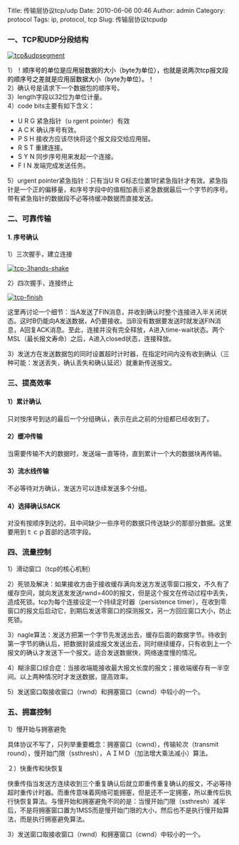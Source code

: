 Title: 传输层协议tcp/udp
Date: 2010-06-06 00:46
Author: admin
Category: protocol
Tags: ip, protocol, tcp
Slug: 传输层协议tcpudp

### 一、TCP和UDP分段结构

[![tcp&udpsegment](http://www.xdays.info/wp-content/uploads/2010/06/tcpudpsegment.jpg "tcp&udpsegment")](http://www.xdays.info/wp-content/uploads/2010/06/tcpudpsegment.jpg)

1）！<span
style="color: #000000;">顺序号的单位是应用层数据的大小（byte为单位），也就是说两次tcp报文段的顺序号之差就是应用层数据大小（byte为单位）。！  
</span>2）确认号是请求下一个数据包的顺序号。  
3）length字段以32位为单位计量。  
4）code bits主要有如下含义：

-   U R G 紧急指针（u rgent pointer）有效
-   A C K 确认序号有效。
-   P S H 接收方应该尽快将这个报文段交给应用层。
-   R S T 重建连接。
-   S Y N 同步序号用来发起一个连接。
-   F I N 发端完成发送任务。

5）urgent pointer紧急指针：只有当U R
G标志位置1时紧急指针才有效。紧急指针是一个正的偏移量，和序号字段中的值相加表示紧急数据最后一个字节的序号。带有紧急指针的数据段不必等待缓冲数据而直接发送。

### 二、可靠传输

#### 1. 序号确认

1）三次握手，建立连接

[![tcp-3hands-shake](http://www.xdays.info/wp-content/uploads/2010/06/tcp-3hands-shake.jpg "tcp-3hands-shake")](http://www.xdays.info/wp-content/uploads/2010/06/tcp-3hands-shake.jpg)

2）四次握手，连接终止

[![tcp-finish](http://www.xdays.info/wp-content/uploads/2010/06/tcp-finish.jpg "tcp-finish")](http://www.xdays.info/wp-content/uploads/2010/06/tcp-finish.jpg)

这里再讨论一个细节：当A发送了FIN消息，并收到确认时整个连接进入半关闭状态。这时B仍能向A发送数据，A仍要接收。当B没有数据要发送时就发送FIN消息，A回复ACK消息。至此，连接并没有完全释放，A进入time-wait状态。两个MSL（最长报文寿命）之后，A进入closed状态，连接释放。

3）发送方在发送数据包的同时设置超时计时器，在指定时间内没有收到确认（三种可能：发送丢失，确认丢失和确认延迟）就重新传送报文。

### 三、提高效率

#### 1）累计确认

只对按序号到达的最后一个分组确认，表示在此之前的分组都已经收到了。

#### 2）缓冲传输

当需要传输不大的数据时，发送端一直等待，直到累计一个大的数据块再传输。

#### 3）流水线传输

不必等待对方确认，发送方可以连续发送多个分组。

#### 4）选择确认SACK

对没有按顺序到达的，且中间缺少一些序号的数据只传送缺少的那部分数据。这里要用到ｔｃｐ首部的选项字段。

### 四、流量控制

1）滑动窗口（tcp的核心机制）

2）死锁及解决：如果接收方由于接收缓存满向发送方发送零窗口报文，不久有了缓存空间，就向发送发发送rwnd=400的报文，但是这个报文在传动过程中丢失，造成死锁。tcp为每个连接设定一个持续定时器（persistence
timer），在收到零窗口的报文后启动它，到期后发送零窗口的探测报文，另一方回应窗口大小，防止死锁。

3）nagle算法：发送方把第一个字节先发送出去，缓存后面的数据字节。待收到第一字节的确认后，把数据封装成报文发送出去，同时继续缓存，只有收到上一个报文的确认才发送下一个报文。适合发送数据快，网络速度慢的情况。

4）糊涂窗口综合症：当接收端能接收最大报文长度的报文；接收端缓存有一半空间。以上两种情况时才发送数据，提高效率。

5）发送窗口取接收窗口（rwnd）和拥塞窗口（cwnd）中较小的一个。

### 五、拥塞控制

1）慢开始与拥塞避免

具体协议不写了，只列举重要概念：拥塞窗口（cwnd），传输轮次（transmit
round），慢开始门限（ssthresh），ＡＩＭＤ（加法增大乘法减小）算法。

２）快重传和快恢复

快重传指当发送方连续收到三个重复确认后就立即重传重复确认的报文，不必等待超时重传计时器。而重传意味着网络可能拥塞，但是还不一定拥塞，所以重传后执行快恢复算法。与慢开始和拥塞避免不同的是：当慢开始门限（ssthresh）减半后，不是将拥塞窗口置为1MSS而是慢开始门限的大小，然后也不是执行慢开始算法，而是执行拥塞避免算法。

3）发送窗口取接收窗口（rwnd）和拥塞窗口（cwnd）中较小的一个。

